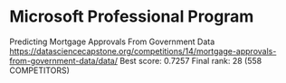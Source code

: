 # Microsoft Professional Program

Predicting Mortgage Approvals From Government Data
https://datasciencecapstone.org/competitions/14/mortgage-approvals-from-government-data/data/
Best score: 0.7257
Final rank: 28 (558 COMPETITORS)
